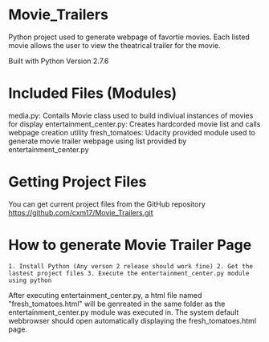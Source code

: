 # Movie_Trailers

Python project used to generate webpage of favortie movies. Each listed movie allows the user to view the theatrical trailer for the movie.

Built with Python Version 2.7.6

# Included Files (Modules)

media.py: Contails Movie class used to build indiviual instances of movies for display
entertainment_center.py: Creates hardcorded movie list and calls webpage creation utility
fresh_tomatoes: Udacity provided module used to generate movie trailer webpage using list provided by entertainment_center.py

# Getting Project Files 

You can get current project files from the GitHub repository https://github.com/cxm17/Movie_Trailers.git

# How to generate Movie Trailer Page

`1. Install Python (Any verson 2 release should work fine)
2. Get the lastest project files
3. Execute the entertainment_center.py module using python`

After executing entertainment_center.py, a html file named "fresh_tomatoes.html" will be genreated in the same folder as the entertainment_center.py module was executed in. The system default webbrowser should open automatically displaying the fresh_tomatoes.html page.
